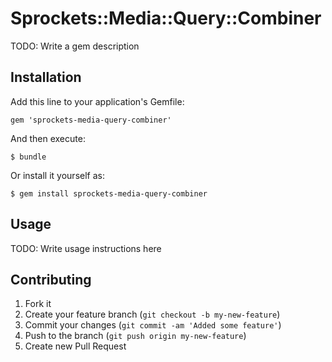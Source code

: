 # Sprockets::Media::Query::Combiner

TODO: Write a gem description

## Installation

Add this line to your application's Gemfile:

    gem 'sprockets-media-query-combiner'

And then execute:

    $ bundle

Or install it yourself as:

    $ gem install sprockets-media-query-combiner

## Usage

TODO: Write usage instructions here

## Contributing

1. Fork it
2. Create your feature branch (`git checkout -b my-new-feature`)
3. Commit your changes (`git commit -am 'Added some feature'`)
4. Push to the branch (`git push origin my-new-feature`)
5. Create new Pull Request
